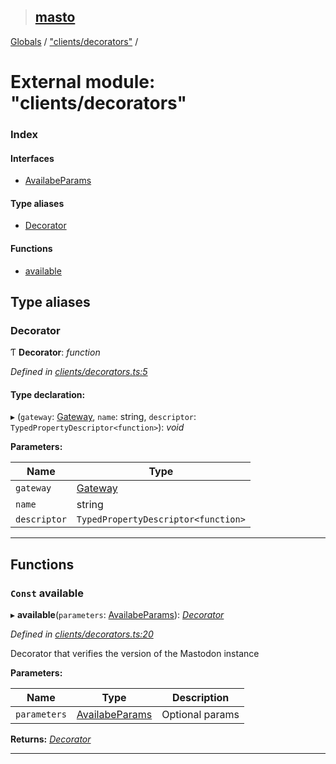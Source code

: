 > ## [masto](../README.md)

[Globals](../globals.md) / ["clients/decorators"](_clients_decorators_.md) /

# External module: "clients/decorators"

### Index

#### Interfaces

* [AvailabeParams](../interfaces/_clients_decorators_.availabeparams.md)

#### Type aliases

* [Decorator](_clients_decorators_.md#decorator)

#### Functions

* [available](_clients_decorators_.md#const-available)

## Type aliases

###  Decorator

Ƭ **Decorator**: *function*

*Defined in [clients/decorators.ts:5](https://github.com/neet/masto.js/blob/635a2aa/src/clients/decorators.ts#L5)*

#### Type declaration:

▸ (`gateway`: [Gateway](../classes/_gateway_gateway_.gateway.md), `name`: string, `descriptor`: `TypedPropertyDescriptor<function>`): *void*

**Parameters:**

Name | Type |
------ | ------ |
`gateway` | [Gateway](../classes/_gateway_gateway_.gateway.md) |
`name` | string |
`descriptor` | `TypedPropertyDescriptor<function>` |

___

## Functions

### `Const` available

▸ **available**(`parameters`: [AvailabeParams](../interfaces/_clients_decorators_.availabeparams.md)): *[Decorator](_clients_decorators_.md#decorator)*

*Defined in [clients/decorators.ts:20](https://github.com/neet/masto.js/blob/635a2aa/src/clients/decorators.ts#L20)*

Decorator that verifies the version of the Mastodon instance

**Parameters:**

Name | Type | Description |
------ | ------ | ------ |
`parameters` | [AvailabeParams](../interfaces/_clients_decorators_.availabeparams.md) | Optional params  |

**Returns:** *[Decorator](_clients_decorators_.md#decorator)*

___